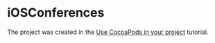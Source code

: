 # iOSConferences
The project was created in the [Use CocoaPods in your project](https://www.jetbrains.com/help/objc/use-cocoapods-in-your-project.html) tutorial.

